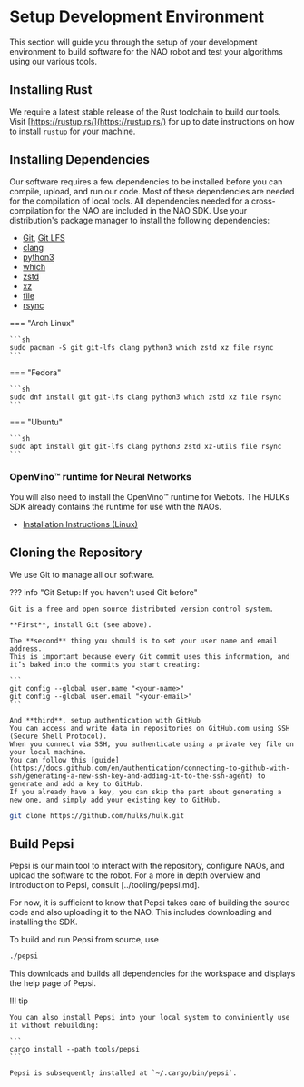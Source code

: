 # Setup Development Environment


This section will guide you through the setup of your development environment to build software for the NAO robot and test your algorithms using our various tools.

## Installing Rust

We require a latest stable release of the Rust toolchain to build our tools.
Visit [https://rustup.rs/](https://rustup.rs/) for up to date instructions on how to install `rustup` for your machine.

## Installing Dependencies

Our software requires a few dependencies to be installed before you can compile, upload, and run our code.
Most of these dependencies are needed for the compilation of local tools.
All dependencies needed for a cross-compilation for the NAO are included in the NAO SDK.
Use your distribution's package manager to install the following dependencies:

- [Git](https://git-scm.com/), [Git LFS](https://git-lfs.com/)
- [clang](https://clang.llvm.org/)
- [python3](https://www.python.org/)
- [which](https://carlowood.github.io/which/)
- [zstd](http://www.zstd.net/)
- [xz](https://tukaani.org/xz/)
- [file](https://darwinsys.com/file/)
- [rsync](https://rsync.samba.org/)

=== "Arch Linux"

    ```sh
    sudo pacman -S git git-lfs clang python3 which zstd xz file rsync
    ```

=== "Fedora"

    ```sh
    sudo dnf install git git-lfs clang python3 which zstd xz file rsync
    ```

=== "Ubuntu"

    ```sh
    sudo apt install git git-lfs clang python3 zstd xz-utils file rsync
    ```
### OpenVino:tm: runtime for Neural Networks

You will also need to install the OpenVino:tm: runtime for Webots. The HULKs SDK already contains the runtime for use with the NAOs.
- [Installation Instructions (Linux)](https://docs.openvino.ai/2024/get-started/install-openvino/install-openvino-linux.html)

## Cloning the Repository

We use Git to manage all our software.

??? info "Git Setup: If you haven't used Git before"

    Git is a free and open source distributed version control system.

    **First**, install Git (see above).

    The **second** thing you should is to set your user name and email address.
    This is important because every Git commit uses this information, and it’s baked into the commits you start creating:

    ```
    git config --global user.name "<your-name>"
    git config --global user.email "<your-email>"
    ```

    And **third**, setup authentication with GitHub
    You can access and write data in repositories on GitHub.com using SSH (Secure Shell Protocol).
    When you connect via SSH, you authenticate using a private key file on your local machine.
    You can follow this [guide](https://docs.github.com/en/authentication/connecting-to-github-with-ssh/generating-a-new-ssh-key-and-adding-it-to-the-ssh-agent) to generate and add a key to GitHub.
    If you already have a key, you can skip the part about generating a new one, and simply add your existing key to GitHub.

```sh
git clone https://github.com/hulks/hulk.git
```

## Build Pepsi

Pepsi is our main tool to interact with the repository, configure NAOs, and upload the software to the robot.
For a more in depth overview and introduction to Pepsi, consult [../tooling/pepsi.md].

For now, it is sufficient to know that Pepsi takes care of building the source code and also uploading it to the NAO.
This includes downloading and installing the SDK.

To build and run Pepsi from source, use

```sh
./pepsi
```

This downloads and builds all dependencies for the workspace and displays the help page of Pepsi.

!!! tip

    You can also install Pepsi into your local system to conviniently use it without rebuilding:

    ```
    cargo install --path tools/pepsi
    ```

    Pepsi is subsequently installed at `~/.cargo/bin/pepsi`.
